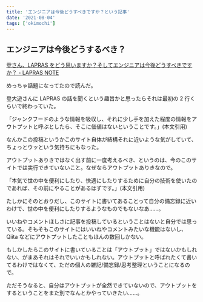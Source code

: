 ```yaml
---
title: 'エンジニアは今後どうすべきですか？という記事'
date: '2021-08-04'
tags: ['okimochi']
---
```


## エンジニアは今後どうするべき？

[登さん、LAPRAS をどう思いますか？そしてエンジニアは今後どうすべきですか？ \- LAPRAS NOTE](https://note.lapras.com/interview/dnobori/)

めっちゃ話題になってたので読んだ。

登大遊さんに LAPRAS の話を聞くという趣旨かと思ったらそれは最初の 2 行くらいで終わっていた。

「ジャンクフードのような情報を吸収し、それに少し手を加えた程度の情報をアウトプットと呼ぶとしたら、そこに価値はないということです。」(本文引用)

なんかこの投稿というかこのサイト自体が結構それに近いような気がしていて、ちょっとウッという気持ちにもなった。

アウトプットありきではなく出す前に一度考えるべき、というのは、今のこのサイトでは実行できていないこと。なぜならアウトプットありきなので。

「本気で世の中を便利にしたり、快適にしたりするために自分の技術を使いたのであれば、その前にやることがあるはずです。」(本文引用)

たしかにそのとおりだし、このサイトに書いてあることって自分の備忘録に近いわけで、世の中を便利にしたりするようなものでもないなあ……。

いいねやコメントほしさに記事を投稿しているということはないと自分では思っている。そもそもこのサイトにはいいねやコメントみたいな機能はないし、Qiita などにアウトプットしたこともほんの数回しかない。

もしかしたらこのサイトに書いていることは「アウトプット」ではないかもしれない、がまあそれはそれでいいかもしれない。アウトプットと呼ばれたくて書いてるわけではなくて、ただの個人の雑記/備忘録/思考整理ということになるので。

ただそうなると、自分はアウトプットが全然できていないので、アウトプットをするということをまた別でなんとかやっていきたい……。
